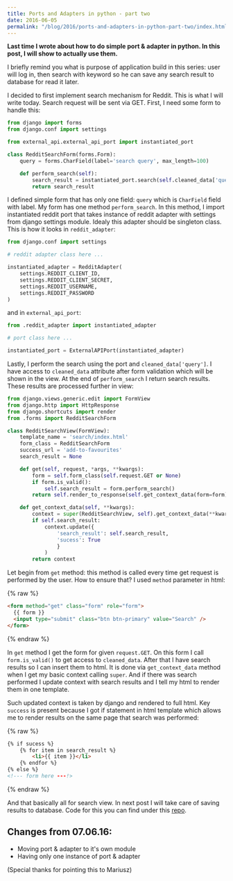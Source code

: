 ```yaml
---
title: Ports and Adapters in python - part two
date: 2016-06-05
permalink: "/blog/2016/ports-and-adapters-in-python-part-two/index.html"
---
```


**Last time I wrote about how to do simple port & adapter in python. In
this post, I will show to actually use them.**

I briefly remind you what is purpose of application build in this
series: user will log in, then search with keyword so he can save any
search result to database for read it later.

I decided to first implement search mechanism for Reddit. This is what I
will write today. Search request will be sent via GET. First, I need
some form to handle this:

```python
from django import forms
from django.conf import settings

from external_api.external_api_port import instantiated_port

class RedditSearchForm(forms.Form):
    query = forms.CharField(label='search query', max_length=100)

    def perform_search(self):
        search_result = instantiated_port.search(self.cleaned_data['query'])
        return search_result
```

I defined simple form that has only one field: `query` which is
`CharField` field with label. My form has one method `perform_search`.
In this method, I import instantiated reddit port that takes instance of
reddit adapter with settings from django settings module. Idealy this
adapter should be singleton class. This is how it looks in
`reddit_adapter`:

```python
from django.conf import settings

# reddit adapter class here ...

instantiated_adapter = RedditAdapter(
    settings.REDDIT_CLIENT_ID,
    settings.REDDIT_CLIENT_SECRET,
    settings.REDDIT_USERNAME,
    settings.REDDIT_PASSWORD
)
```

and in `external_api_port`:

```python
from .reddit_adapter import instantiated_adapter

# port class here ...

instantiated_port = ExternalAPIPort(instantiated_adapter)
```

Lastly, I perform the search using the port and `cleaned_data['query']`.
I have access to `cleaned_data` attribute after form validation which
will be shown in the view. At the end of `perform_search` I return
search results. These results are processed further in view:

```python
from django.views.generic.edit import FormView
from django.http import HttpResponse
from django.shortcuts import render
from .forms import RedditSearchForm

class RedditSearchView(FormView):
    template_name = 'search/index.html'
    form_class = RedditSearchForm
    success_url = 'add-to-favourites'
    search_result = None

    def get(self, request, *args, **kwargs):
        form = self.form_class(self.request.GET or None)
        if form.is_valid():
            self.search_result = form.perform_search()
        return self.render_to_response(self.get_context_data(form=form))

    def get_context_data(self, **kwargs):
        context = super(RedditSearchView, self).get_context_data(**kwargs)
        if self.search_result:
            context.update({
                'search_result': self.search_result,
                'sucess': True
                }
            )
        return context
```

Let begin from `get` method: this method is called every time get
request is performed by the user. How to ensure that? I used `method`
parameter in html:

{% raw %}

```html
<form method="get" class="form" role="form">
  {{ form }}
  <input type="submit" class="btn btn-primary" value="Search" />
</form>
```

{% endraw %}

In `get` method I get the form for given `request.GET`. On this form I
call `form.is_valid()` to get access to `cleaned_data`. After that I
have search results so I can insert them to html. It is done via
`get_context_data` method when I get my basic context calling `super`.
And if there was search performed I update context with search results
and I tell my html to render them in one template.

Such updated context is taken by django and rendered to full html. Key
`success` is present because I got if statement in html template which
allows me to render results on the same page that search was performed:

{% raw %}

```html
{% if sucess %}
    {% for item in search_result %}
        <li>{{ item }}</li>
    {% endfor %}
{% else %}
<!--- form here ---!>
```

{% endraw %}

And that basically all for search view. In next post I will take care of
saving results to database. Code for this you can find under this
[repo](https://github.com/krzysztofzuraw/reddit-stars).

## Changes from 07.06.16:

- Moving port & adapter to it's own module
- Having only one instance of port & adapter

(Special thanks for pointing this to Mariusz)
